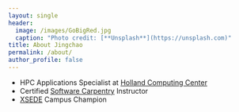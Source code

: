 ```yaml
---
layout: single
header:
  image: /images/GoBigRed.jpg
  caption: "Photo credit: [**Unsplash**](https://unsplash.com)"
title: About Jingchao
permalink: /about/
author_profile: false
---
```


- HPC Applications Specialist at [Holland Computing Center](https://hcc.unl.edu/)
- Certified [Software Carpentry](http://software-carpentry.org/) Instructor
- [XSEDE](https://www.xsede.org/) Campus Champion
